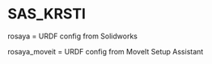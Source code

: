 # SAS_KRSTI
rosaya = URDF config from Solidworks

rosaya_moveit = URDF config from MoveIt Setup Assistant
